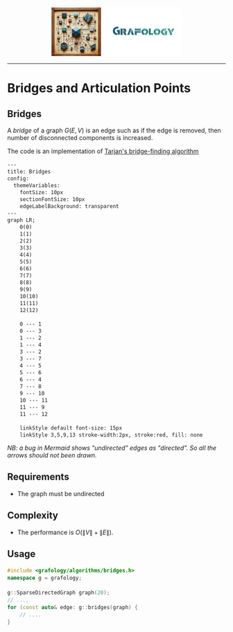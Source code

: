 <div align="center">
    <img 
        src="../imgs/logo.png" 
        alt="Répétiteur logo"
        height="113px"
        width="300px"
        />
</div>
<hr/>

# Bridges and Articulation Points
## Bridges
A *bridge* of a graph $G(E,V)$ is an edge such as if the edge is removed, then number of disconnected components is increased.

The code is an implementation of [Tarjan's bridge-finding algorithm](https://www.geeksforgeeks.org/bridge-in-a-graph)

```mermaid
---
title: Bridges
config:
  themeVariables:
    fontSize: 10px
    sectionFontSize: 10px
    edgeLabelBackground: transparent
---
graph LR;
    0(0)
    1(1)
    2(2)
    3(3)
    4(4)
    5(5)
    6(6)
    7(7)
    8(8)
    9(9)
    10(10)
    11(11)
    12(12)

    0 --- 1
    0 --- 3
    1 --- 2
    1 --- 4
    3 --- 2
    3 --- 7
    4 --- 5
    5 --- 6
    6 --- 4
    7 --- 8
    9 --- 10
    10 --- 11
    11 --- 9
    11 --- 12

    linkStyle default font-size: 15px
    linkStyle 3,5,9,13 stroke-width:2px, stroke:red, fill: none
```

*NB: a bug in Mermaid shows "undirected" edges as "directed". So all the arrows should not been drawn.*

## Requirements
- The graph must be undirected

## Complexity
- The performance is $O(\lVert V \rVert + \lVert E \rVert)$.

## Usage
```C++
#include <grafology/algorithms/bridges.h>
namespace g = grafology;

g::SparseDirectedGraph graph(20);
// ....
for (const auto& edge: g::bridges(graph) {
    // ....
}

```
